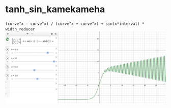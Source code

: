 # tanh_sin_kamekameha
`
(curve^x - curve^x) / (curve^x + curve^x) + sin(x*interval) * width_reducer
`
[![tanh_sin_kamekameha](https://github.com/HRNPH/Graphwar_Cheatsheets/blob/main/image/tanh_sin_kamekameha.png)](https://github.com/HRNPH/Graphwar_Cheatsheets/blob/main/image/tanh_sin_kamekameha.png)

